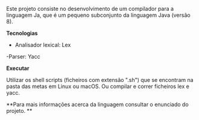Este projeto consiste no desenvolvimento de um compilador para a linguagem Ja, que é um pequeno subconjunto da linguagem Java 
(versão 8). 

**Tecnologias**

- Analisador lexical: Lex

-Parser: Yacc

**Executar**

Utilizar os shell scripts (ficheiros com extensão ".sh") que se encontram na pasta das metas em Linux ou macOS. Ou compilar e 
correr ficheiros lex e yacc. 

**Para mais informações acerca da linguagem consultar o enunciado do projeto. **
